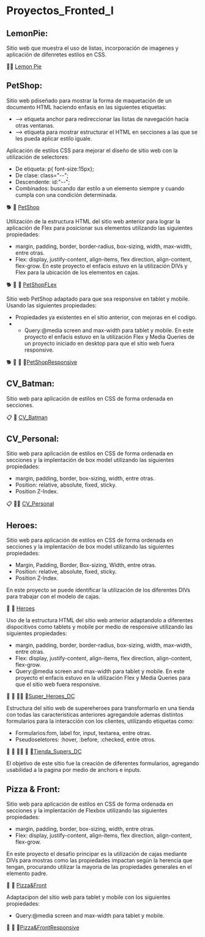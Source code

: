 # Proyectos_Fronted_I
## LemonPie: 
Sitio web que muestra el uso de listas, incorporación de imagenes y aplicación de difenretes estilos en CSS.

🍋🍰 <a href="https://cecigonz.github.io/Fronted_I/LemonPie" target="_blank">Lemon Pie</a> 

## PetShop:
Sitio web pdiseñado para mostrar la forma de maquetación de un documento HTML haciendo enfasis en las siguientes etiquetas:
 * <a> --> etiqueta anchor para redireccionar las listas de navegación hacia otras ventanas.
 * <div> --> etiqueta para mostrar estructurar el HTML en secciones a las que se les pueda aplicar estilo iguale.
Aplicación de estilos CSS para mejorar el diseño de sitio web con la utilización de selectores:
 * De etiqueta: p{ font-size:15px};
 * De clase: class="--";
 * Descendente: id:"--";
 * Combinados: buscando dar estilo a un elemento siempre y cuando cumpla con una condición determinada. 
  
🐕 👜 <a href="https://cecigonz.github.io/Fronted_I/petShop" target="_blank">PetShop</a>
  
Utilización de la estructura HTML del sitio web anterior para lograr la aplicación de Flex para posicionar sus elementos utilizando las siguientes propiedades:
  * margin, padding, border, border-radius, box-sizing, width, max-width, entre otras.
  * Flex: display, justify-content, align-items, flex direction, align-content, flex-grow.
 En este proyecto el enfacis estuvo en la utilización DIVs y Flex para la ubicación de los elementos en cajas.

🐕 👜 🥘 <a href="https://cecigonz.github.io/Fronted_I/petShopFlex" target="_blank">PetShopFLex</a>
  
Sitio web PetShop adaptado para que sea responsive en tablet y mobile. Usando las siguientes propiedades:
  * Propiedades ya existentes en el sitio anterior, con mejoras en el codigo.
  * * Query:@media screen and max-width para tablet y mobile.
 En este proyecto el enfacis estuvo en la utilización Flex y Media Queries de un proyecto iniciado en desktop para que el sitio web fuera responsive.

🐕 👜 🥘 📱<a href="https://cecigonz.github.io/Fronted_I/petShopResponsive" target="_blank">PetShopResponsive</a>

## CV_Batman:
Sitio web para aplicación de estilos en CSS de forma ordenada en secciones.

📋 🦇 <a href="https://cecigonz.github.io/Fronted_I/CV_Batman" target="_blank">CV_Batman</a>

## CV_Personal:
Sitio web para aplicación de estilos en CSS de forma ordenada en secciones y la implentación de box model utilizando las siguientes propiedades:
* margin, padding, border, box-sizing, width, entre otras.
* Position: relative, absolute, fixed, sticky.
* Position Z-Index.

📋 👩‍💻 <a href="https://cecigonz.github.io/Fronted_I/CV_Personal" target="_blank">CV_Personal</a>

## Heroes:
Sitio web para aplicación de estilos en CSS de forma ordenada en secciones y la implentación de box model utilizando las siguientes propiedades:
* Margin, Padding, Border, Box-sizing, Width, entre otras.
* Position: relative, absolute, fixed, sticky.
* Position Z-Index.

En este proyecto se puede identificar la utilización de los diferentes DIVs para trabajar con el modelo de cajas.

🦇 🦸 <a href="https://cecigonz.github.io/Fronted_I/Heroes" target="_blank">Heroes</a>

Uso de la estructura HTML del sitio web anterior adaptandolo a diferentes dispocitivos como tablets y mobile por medio de responsive utilizando las siguientes propiedades:
  * margin, padding, border, border-radius, box-sizing, width, max-width, entre otras.
  * Flex: display, justify-content, align-items, flex direction, align-content, flex-grow.
  * Query:@media screen and max-width para tablet y mobile.
 En este proyecto el enfacis estuvo en la utilización Flex y Media Queries para que el sitio web fuera responsive.
 
🦇 🦸 🦸‍♂️ 📱<a href="https://cecigonz.github.io/Fronted_I/Super_Heroes_DC" target="_blank">Super_Heroes_DC</a>

Estructura del sitio web de supereheroes para transformarlo en una tienda con todas las caracteristicas anteriores agregandole ademas distintos formularios para la interacción con los clientes, utilizando etiquetas como:
  * Formularios:fom, label for, input, textarea, entre otras.
  * Pseudoseletores: :hover, :before, :checked, entre otros.
  
🦇 🦸 🦸‍♂️ 📱 🛒<a href="https://cecigonz.github.io/Fronted_I/Tienda_Supers_DC" target="_blank">Tienda_Supers_DC</a>

 El objetivo de este sitio fue la creación de diferentes formularios, agregando usabilidad a la pagina por medio de anchors e inputs.
  
 ## Pizza & Front:
Sitio web para aplicación de estilos en CSS de forma ordenada en secciones y la implentación de Flexbox utilizando las siguientes propiedades:
* margin, padding, border, box-sizing, width, entre otras.
* Flex: display, justify-content, align-items, flex direction, align-content, flex-grow.

En este proyecto el desafio principar es la utilización de cajas mediante DIVs para mostras como las propiedades impactan según la herencia que tengan, procurando utilizar la mayoria de las propiedades generales en el elemento padre.

🍕 🛵 <a href="https://cecigonz.github.io/Fronted_I/Pizza&Front" target="_blank">Pizza&Front</a>

Adaptacipon del sitio web para tablet y mobile con los siguientes propiedades:
  * Query:@media screen and max-width para tablet y mobile.

🍕 🛵 📱<a href="https://cecigonz.github.io/Fronted_I/Pizza&FrontResponsive" target="_blank">Pizza&FrontResponsive</a>
